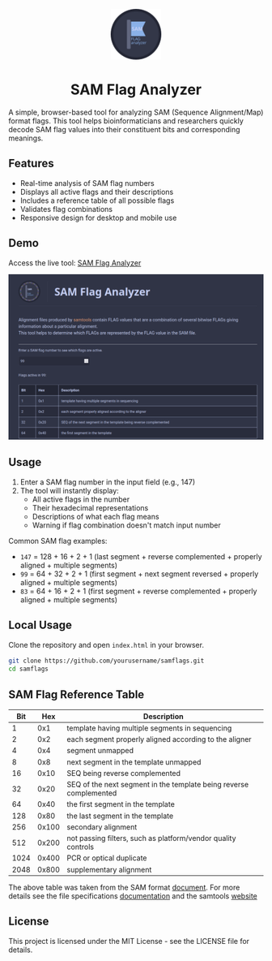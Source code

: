 <p align="center"> <img src="_assets/logo.svg" alt="SAM Flag Analyzer Logo"  width=100px height=100px> </p>

<h1 align="center">SAM Flag Analyzer</h1>

A simple, browser-based tool for analyzing SAM (Sequence Alignment/Map) format flags. This tool helps bioinformaticians and researchers quickly decode SAM flag values into their constituent bits and corresponding meanings.

## Features

- Real-time analysis of SAM flag numbers
- Displays all active flags and their descriptions
- Includes a reference table of all possible flags
- Validates flag combinations
- Responsive design for desktop and mobile use

## Demo

Access the live tool: [SAM Flag Analyzer](https://promicrobial.github.io/samflags/)

![Screenshot of SAM Flag Analyzer](_assets/screenshot.png)

## Usage

1. Enter a SAM flag number in the input field (e.g., 147)
2. The tool will instantly display:
   - All active flags in the number
   - Their hexadecimal representations
   - Descriptions of what each flag means
   - Warning if flag combination doesn't match input number

Common SAM flag examples:

- `147` = 128 + 16 + 2 + 1 (last segment + reverse complemented + properly aligned + multiple segments)
- `99` = 64 + 32 + 2 + 1 (first segment + next segment reversed + properly aligned + multiple segments)
- `83` = 64 + 16 + 2 + 1 (first segment + reverse complemented + properly aligned + multiple segments)

## Local Usage

Clone the repository and open `index.html` in your browser.

```bash
git clone https://github.com/yourusername/samflags.git
cd samflags
```

## SAM Flag Reference Table

| Bit  | Hex   | Description                                                        |
| ---- | ----- | ------------------------------------------------------------------ |
| 1    | 0x1   | template having multiple segments in sequencing                    |
| 2    | 0x2   | each segment properly aligned according to the aligner             |
| 4    | 0x4   | segment unmapped                                                   |
| 8    | 0x8   | next segment in the template unmapped                              |
| 16   | 0x10  | SEQ being reverse complemented                                     |
| 32   | 0x20  | SEQ of the next segment in the template being reverse complemented |
| 64   | 0x40  | the first segment in the template                                  |
| 128  | 0x80  | the last segment in the template                                   |
| 256  | 0x100 | secondary alignment                                                |
| 512  | 0x200 | not passing filters, such as platform/vendor quality controls      |
| 1024 | 0x400 | PCR or optical duplicate                                           |
| 2048 | 0x800 | supplementary alignment                                            |

The above table was taken from the SAM format [document](https://github.com/samtools/hts-specs/blob/master/SAMv1.pdf). For more details see the file specifications [documentation](https://github.com/samtools/hts-specs) and the samtools [website](https://www.htslib.org/)

## License

This project is licensed under the MIT License - see the LICENSE file for details.
